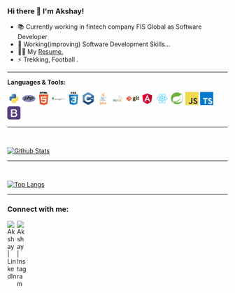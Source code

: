 ### Hi there 👋 I'm Akshay!


- 📚 Currently working in fintech company FIS Global as Software Developer
- 🌱 Working(improving) Software Development Skills...
- 🙋‍♂️ My <a href = "https://drive.google.com/file/d/1A61gsTvdq35JPfX-hQXvFsuEKw3d3KK6/view?usp=drive_link">Resume.</a> 
- ⚡ Trekking, Football .
<hr>

**Languages & Tools:**  

<code><img height="30" src="https://raw.githubusercontent.com/github/explore/80688e429a7d4ef2fca1e82350fe8e3517d3494d/topics/python/python.png"></code>
<code><img height="30" src="https://raw.githubusercontent.com/github/explore/80688e429a7d4ef2fca1e82350fe8e3517d3494d/topics/php/php.png"></code>
<code><img height="30" src="https://raw.githubusercontent.com/github/explore/80688e429a7d4ef2fca1e82350fe8e3517d3494d/topics/html/html.png"></code>
<code><img height="30" src="https://raw.githubusercontent.com/github/explore/80688e429a7d4ef2fca1e82350fe8e3517d3494d/topics/mongodb/mongodb.png"></code>
<code><img height="30" src="https://raw.githubusercontent.com/github/explore/80688e429a7d4ef2fca1e82350fe8e3517d3494d/topics/css/css.png"></code>
<code><img height="30" src="https://raw.githubusercontent.com/github/explore/80688e429a7d4ef2fca1e82350fe8e3517d3494d/topics/cpp/cpp.png"></code>
<code><img height="30" src="https://raw.githubusercontent.com/github/explore/80688e429a7d4ef2fca1e82350fe8e3517d3494d/topics/java/java.png"></code>
<code><img height="30" src="https://raw.githubusercontent.com/github/explore/80688e429a7d4ef2fca1e82350fe8e3517d3494d/topics/mysql/mysql.png"></code>
<code><img height="30" src="https://raw.githubusercontent.com/github/explore/80688e429a7d4ef2fca1e82350fe8e3517d3494d/topics/git/git.png"></code>
<code><img height="30" src="https://raw.githubusercontent.com/github/explore/80688e429a7d4ef2fca1e82350fe8e3517d3494d/topics/angular/angular.png"></code>
<code><img height="30" src="https://raw.githubusercontent.com/github/explore/80688e429a7d4ef2fca1e82350fe8e3517d3494d/topics/react/react.png"></code>
<code><img height="30" src="https://raw.githubusercontent.com/github/explore/80688e429a7d4ef2fca1e82350fe8e3517d3494d/topics/spring-boot/spring-boot.png"></code>
<code><img height="30" src="https://raw.githubusercontent.com/github/explore/80688e429a7d4ef2fca1e82350fe8e3517d3494d/topics/javascript/javascript.png"></code>
<code><img height="30" src="https://raw.githubusercontent.com/github/explore/80688e429a7d4ef2fca1e82350fe8e3517d3494d/topics/typescript/typescript.png"></code>
<code><img height="30" src="https://raw.githubusercontent.com/github/explore/80688e429a7d4ef2fca1e82350fe8e3517d3494d/topics/bootstrap/bootstrap.png"></code>

<hr>
<br />

[![Github Stats](https://github-readme-stats.vercel.app/api?username=AkshayHambir&show_icons=true&theme=dark)](https://github.com/AkshayHambir)

<hr>
<br />

[![Top Langs](https://github-readme-stats.vercel.app/api/top-langs/?username=AkshayHambir&theme=dark)](https://github.com/AkshayHambir)



<hr>



### Connect with me:


[<img align="left" alt="Akshay | LinkedIn" width="22px" src="https://cdn.jsdelivr.net/npm/simple-icons@v3/icons/linkedin.svg"/>][linkedin]
[<img align="left" alt="Akshay | Instagram" width="22px" src="https://cdn.jsdelivr.net/npm/simple-icons@v3/icons/instagram.svg"/>][instagram]




[instagram]: https://instagram.com/akshay.hambir.5
[linkedin]: https://www.linkedin.com/in/akshay-hambir/
